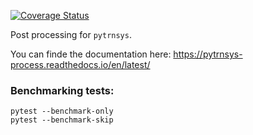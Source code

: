 [![Coverage Status](https://coveralls.io/repos/github/SPF-OST/pytrnsys_process/badge.svg)](https://coveralls.io/github/SPF-OST/pytrnsys_process)

Post processing for `pytrnsys`.

You can finde the documentation here: https://pytrnsys-process.readthedocs.io/en/latest/


### Benchmarking tests:
```commandline
pytest --benchmark-only
pytest --benchmark-skip
```

